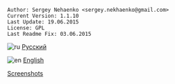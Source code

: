 	Author: Sergey Nehaenko <sergey.nekhaenko@gmail.com>
	Current Version: 1.1.10
	Last Update: 19.06.2015
	License: GPL
	Last Readme Fix: 03.06.2015
	
![ru](http://detector.endorphinua.ru/images/ru.png) [Русский](https://github.com/endorphinua/browser-os-device-detect/blob/master/RU.md)

![en](http://detector.endorphinua.ru/images/en.png) [English](https://github.com/endorphinua/browser-os-device-detect/blob/master/EN.md)

[Screenshots](https://github.com/endorphinua/browser-os-device-detect/blob/master/SCREENSHOTS.md)
